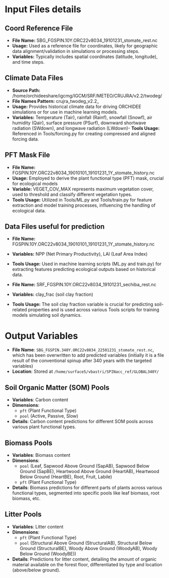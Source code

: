 # Input Files details
## Coord Reference File
- **File Name:** SBG_FGSPIN.10Y.ORC22v8034_19101231_stomate_rest.nc
- **Usage:** Used as a reference file for coordinates, likely for geographic data alignment/validation in simulations or processing steps.
- **Variables:** Typically includes spatial coordinates (latitude, longitude), and time steps.

## Climate Data Files
- **Source Path:** /home/orchideeshare/igcmg/IGCM/SRF/METEO/CRUJRA/v2.2/twodeg/
- **File Names Pattern:** crujra_twodeg_v2.2_
- **Usage:** Provides historical climate data for driving ORCHIDEE simulations or for use in machine learning models.
- **Variables:** Temperature (Tair), rainfall (Rainf), snowfall (Snowf), air humidity (Qair), surface pressure (PSurf), downward shortwave radiation (SWdown), and longwave radiation (LWdown)- **Tools Usage:** Referenced in Tools/forcing.py for creating compressed and aligned forcing data.

## PFT Mask File
- **File Name:** FGSPIN.10Y.ORC22v8034_19010101_19101231_1Y_stomate_history.nc
- **Usage:** Employed to derive the plant functional type (PFT) mask, crucial for ecological models
- **Variable:** VEGET_COV_MAX represents maximum vegetation cover, used to threshold and classify different vegetation types.
- **Tools Usage:** Utilized in Tools/ML.py and Tools/train.py for feature extraction and model training processes, influencing the handling of ecological data.

## Data Files useful for prediction
- **File Name:** FGSPIN.10Y.ORC22v8034_19010101_19101231_1Y_stomate_history.nc
- **Variables:** NPP (Net Primary Productivity), LAI (Leaf Area Index)
- **Tools Usage:** Used in machine learning scripts (ML.py and train.py) for extracting features predicting ecological outputs based on historical data.

- **File Name:** SRF_FGSPIN.10Y.ORC22v8034_19101231_sechiba_rest.nc
- **Variables:** clay_frac (soil clay fraction)
- **Tools Usage:** The soil clay fraction variable is crucial for predicting soil-related properties and is used across various Tools scripts for training models simulating soil dynamics.


# Output Variables

- **File Name**: `SBG_FGSPIN.340Y.ORC22v8034_22501231_stomate_rest.nc`, which has been overwritten to add predicted variables (initially it is a file result of the conventional spinup after 340 years with the targeted variables)
- **Location**: Stored at `/home/surface5/vbastri/SPINacc_ref/GLOBAL340Y/`

## Soil Organic Matter (SOM) Pools
- **Variables**: Carbon content
- **Dimensions**:
  - `pft` (Plant Functional Type)
  - `pool` (Active, Passive, Slow)
- **Details**: Carbon content predictions for different SOM pools across various plant functional types.

## Biomass Pools
- **Variables**: Biomass content
- **Dimensions**:
  - `pool` (Leaf, Sapwood Above Ground (SapAB), Sapwood Below Ground (SapBE), Heartwood Above Ground (HeartAB), Heartwood Below Ground (HeartBE), Root, Fruit, Labile)
  - `pft` (Plant Functional Type)
- **Details**: Biomass predictions for different parts of plants across various functional types, segmented into specific pools like leaf biomass, root biomass, etc.

## Litter Pools
- **Variables**: Litter content
- **Dimensions**:
  - `pft` (Plant Functional Type)
  - `pool` (Structural Above Ground (StructuralAB), Structural Below Ground (StructuralBE), Woody Above Ground (WoodyAB), Woody Below Ground (WoodyBE))
- **Details**: Predictions for litter content, detailing the amount of organic material available on the forest floor, differentiated by type and location (above/below ground).

